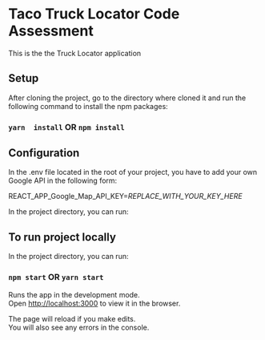 # Taco Truck Locator Code Assessment

This is the the Truck Locator application

## Setup

After cloning the project, go to the directory where cloned it and run the following command to install the npm packages:

### `yarn  install` OR `npm install`

## Configuration

In the .env file located in the root of your project, you have to add your own Google API in the following form:

REACT_APP_Google_Map_API_KEY=*REPLACE_WITH_YOUR_KEY_HERE*

In the project directory, you can run:

## To run project locally

In the project directory, you can run:

### `npm start` OR `yarn start`

Runs the app in the development mode.\
Open [http://localhost:3000](http://localhost:3000) to view it in the browser.

The page will reload if you make edits.\
You will also see any errors in the console.